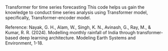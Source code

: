 Transformer for time series forecasting
This code helps us gain the knowledge to conduct time series analysis using Transformer model, specifically, Transformer-encoder model.

Reference:
Nayak, G. H., Alam, W., Singh, K. N., Avinash, G., Ray, M., & Kumar, R. R. (2024). Modelling monthly rainfall of India through transformer-based deep learning architecture. Modeling Earth Systems and Environment, 1-18.
